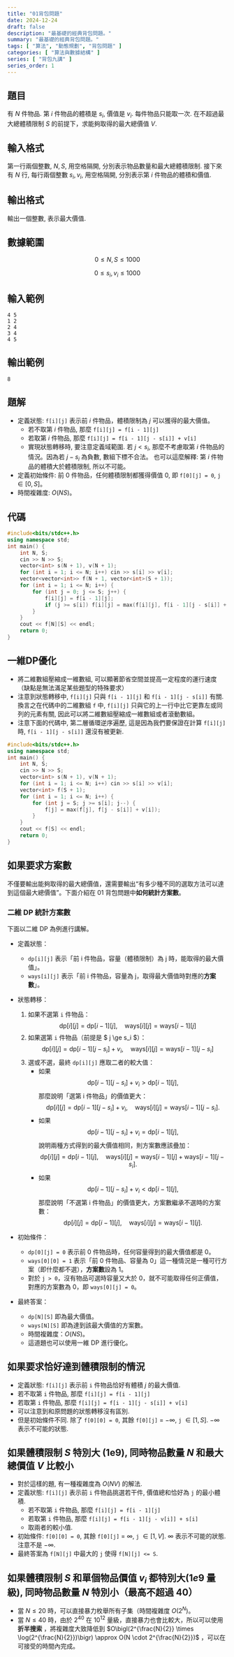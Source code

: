 ```yaml
---
title: "01背包問題"
date: 2024-12-24
draft: false
description: "最基礎的經典背包問題。"
summary: "最基礎的經典背包問題。"
tags: [ "算法", "動態規劃", "背包問題" ]
categories: [ "算法與數據結構" ]
series: [ "背包九講" ]
series_order: 1
---
```


## 題目

有 $N$ 件物品. 第 $i$ 件物品的體積是 $s_i$, 價值是 $v_i$.
每件物品只能取一次. 在不超過最大總體積限制 $S$ 的前提下，求能夠取得的最大總價值 $V$.

## 輸入格式

第一行兩個整數, $N, S$, 用空格隔開, 分別表示物品數量和最大總體積限制.
接下來有 $N$ 行, 每行兩個整數 $s_i, v_i$, 用空格隔開, 分別表示第 $i$ 件物品的體積和價值.

## 輸出格式

輸出一個整數, 表示最大價值.

## 數據範圍

$$0 \le N, S \leq 1000$$

$$0 \le s_i, v_i \leq 1000$$

## 輸入範例

```
4 5
1 2
2 4
3 4
4 5
```

## 輸出範例

```
8
```

## 題解

- 定義狀態: `f[i][j]` 表示前 $i$ 件物品，體積限制為 $j$ 可以獲得的最大價值。
    - 若不取第 $i$ 件物品, 那麼 `f[i][j] = f[i - 1][j]`
    - 若取第 $i$ 件物品, 那麼 `f[i][j] = f[i - 1][j - s[i]] + v[i]`
    - 實現狀態轉移時, 要注意定義域範圍. 若 $j < s_i$, 那麼不考慮取第 $i$ 件物品的情況。因為若 $j-s_i$ 為負數, 數組下標不合法。
      也可以這麼解釋: 第 $i$ 件物品的體積大於體積限制, 所以不可能。
- 定義初始條件: 前 $0$ 件物品，任何體積限制都獲得價值 $0$, 即 `f[0][j] = 0`, `j` $\in [0, S]$。
- 時間複雜度: $O(NS)$。

## 代碼

```cpp
#include<bits/stdc++.h>
using namespace std;
int main() {
    int N, S;
    cin >> N >> S;
    vector<int> s(N + 1), v(N + 1);
    for (int i = 1; i <= N; i++) cin >> s[i] >> v[i];
    vector<vector<int>> f(N + 1, vector<int>(S + 1));
    for (int i = 1; i <= N; i++) {
        for (int j = 0; j <= S; j++) {
            f[i][j] = f[i - 1][j];
            if (j >= s[i]) f[i][j] = max(f[i][j], f[i - 1][j - s[i]] + v[i]);
        }
    }
    cout << f[N][S] << endl;
    return 0;
}
```

## 一維DP優化

- 將二維數組壓縮成一維數組, 可以顯著節省空間並提高一定程度的運行速度（缺點是無法滿足某些題型的特殊要求）
- 注意到狀態轉移中, `f[i][j]` 只與 `f[i - 1][j]` 和 `f[i - 1][j - s[i]]` 有關. 換言之在代碼中的二維數組 `f` 中,
  `f[i][j]` 只與它的上一行中比它更靠左或同列的元素有關, 因此可以將二維數組壓縮成一維數組或者滾動數組。
- 注意下面的代碼中, 第二層循環逆序遍歷, 這是因為我們要保證在計算 `f[i][j]` 時, `f[i - 1][j - s[i]]` 還沒有被更新.

```cpp
#include<bits/stdc++.h>
using namespace std;
int main() {
    int N, S;
    cin >> N >> S;
    vector<int> s(N + 1), v(N + 1);
    for (int i = 1; i <= N; i++) cin >> s[i] >> v[i];
    vector<int> f(S + 1);
    for (int i = 1; i <= N; i++) {
        for (int j = S; j >= s[i]; j--) {
            f[j] = max(f[j], f[j - s[i]] + v[i]);
        }
    }
    cout << f[S] << endl;
    return 0;
}
```

## 如果要求方案數

不僅要輸出能夠取得的最大總價值，還需要輸出“有多少種不同的選取方法可以達到這個最大總價值”。下面介紹在 01 背包問題中**如何統計方案數**。

### 二維 DP 統計方案數

下面以二維 DP 為例進行講解。

- 定義狀態：
  - `dp[i][j]` 表示「前 i 件物品，容量（體積限制）為 j 時，能取得的最大價值」。
  - `ways[i][j]` 表示「前 i 件物品，容量為 j，取得最大價值時對應的**方案數**」。

- 狀態轉移：
  1. 如果不選第 `i` 件物品：
     $$
       \text{dp}[i][j] = \text{dp}[i-1][j], 
       \quad
       \text{ways}[i][j] = \text{ways}[i-1][j]
     $$
  2. 如果選第 `i` 件物品（前提是 $ j \ge s_i $）：
     $$
       \text{dp}[i][j] 
         = \text{dp}[i-1][j - s_i] + v_i,
       \quad
       \text{ways}[i][j]
         = \text{ways}[i-1][j - s_i]
     $$
  3. 選或不選，最終 `dp[i][j]` 應取二者的較大值：
     - 如果
       $$
         \text{dp}[i-1][j - s_i] + v_i 
           > \text{dp}[i-1][j],
       $$
       那麼說明「選第 i 件物品」的價值更大：
       $$
         \text{dp}[i][j] = \text{dp}[i-1][j - s_i] + v_i,
         \quad
         \text{ways}[i][j] = \text{ways}[i-1][j - s_i].
       $$
     - 如果
       $$
         \text{dp}[i-1][j - s_i] + v_i 
           = \text{dp}[i-1][j],
       $$
       說明兩種方式得到的最大價值相同，則方案數應該疊加：
       $$
         \text{dp}[i][j] = \text{dp}[i-1][j], 
         \quad
         \text{ways}[i][j] 
           = \text{ways}[i-1][j] 
             + \text{ways}[i-1][j - s_i].
       $$
     - 如果
       $$
         \text{dp}[i-1][j - s_i] + v_i 
           < \text{dp}[i-1][j],
       $$
       那麼說明「不選第 i 件物品」的價值更大，方案數繼承不選時的方案數：
       $$
         \text{dp}[i][j] = \text{dp}[i-1][j],
         \quad
         \text{ways}[i][j] = \text{ways}[i-1][j].
       $$

- 初始條件：
  - `dp[0][j] = 0` 表示前 0 件物品時，任何容量得到的最大價值都是 0。  
  - `ways[0][0] = 1` 表示「前 0 件物品、容量為 0」這一種情況是一種可行方案（即什麼都不選），**方案數**設為 1。  
  - 對於 `j > 0`，沒有物品可選時容量又大於 0，就不可能取得任何正價值，對應的方案數為 0，即 `ways[0][j] = 0`。

- 最終答案：  
  - `dp[N][S]` 即為最大價值。  
  - `ways[N][S]` 即為達到該最大價值的方案數。
  - 時間複雜度：$O(NS)$。
  - 這道題也可以使用一維 DP 進行優化。

## 如果要求恰好達到體積限制的情況

- 定義狀態: `f[i][j]` 表示前 `i` 件物品恰好有體積 $j$ 的最大價值.
- 若不取第 `i` 件物品, 那麼 `f[i][j] = f[i - 1][j]`
- 若取第 `i` 件物品, 那麼 `f[i][j] = f[i - 1][j - s[i]] + v[i]`
- 可以注意到和原問題的狀態轉移沒有區別.
- 但是初始條件不同. 除了 `f[0][0] = 0`, 其餘 `f[0][j]` = $-\infty$, `j` $\in [1, S]$. $-\infty$ 表示不可能的狀態.

## 如果體積限制 $S$ 特別大 (1e9), 同時物品數量 $N$ 和最大總價值 $V$ 比較小

- 對於這樣的題, 有一種複雜度為 $O(NV)$ 的解法.
- 定義狀態: `f[i][j]` 表示前 `i` 件物品挑選若干件, 價值總和恰好為 `j` 的最小體積.
    - 若不取第 `i` 件物品, 那麼 `f[i][j] = f[i - 1][j]`
    - 若取第 `i` 件物品, 那麼 `f[i][j] = f[i - 1][j - v[i]] + s[i]`
    - 取兩者的較小值.
- 初始條件: `f[0][0] = 0`, 其餘 `f[0][j]` = $\infty$, `j` $\in [1, V]$. $\infty$ 表示不可能的狀態. 注意不是 $-\infty$.
- 最終答案為 `f[N][j]` 中最大的 `j` 使得 `f[N][j] <= S`.

## 如果體積限制 $S$ 和單個物品價值 $v_i$ 都特別大($1e9$ 量級), 同時物品數量 $N$ 特別小（最高不超過 40）

- 當 $N \leq 20$ 時，可以直接暴力枚舉所有子集（時間複雜度 $O(2^N)$。
- 當 $N \leq 40$ 時，由於 $2^{40}$ 在 $10^{12}$ 量級，直接暴力也會比較大，所以可以使用 **折半搜索**
  ，將複雜度大致降低到 $O\bigl(2^{\frac{N}{2}} \times \log(2^{\frac{N}{2}})\bigr) \approx O(N \cdot 2^{\frac{N}{2}})$
  ，可以在可接受的時間內完成。